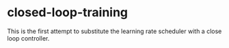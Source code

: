 # closed-loop-training
This is the first attempt to substitute the learning rate scheduler with a close loop controller.
